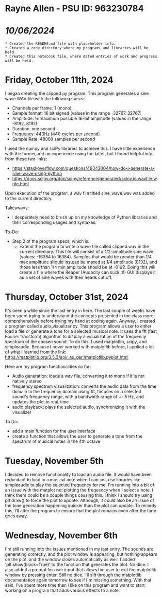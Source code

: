 # Rayne Allen - PSU ID: 963230784

# *10/06/2024*
    * Created the README.md file with placeholder info.
    * Created a code directory where my programs and libraries will be held.
    * Created this notebook file, where dated entries of work and progress will be held.



# Friday, October 11th, 2024

I began creating the clipped.py program. This program generates a sine wave WAV file with the following specs:

* Channels per frame: 1 (mono)
* Sample format: 16 bit signed (values in the range -32767..32767)
* Amplitude: ¼ maximum possible 16-bit amplitude (values in the range -8192..8192)
* Duration: one second
* Frequency: 440Hz (440 cycles per second)
* Sample Rate: 48000 samples per second

I used the numpy and sciPy libraries to achieve this. I have little experience with the former,and no experience using the latter, but I found helpful info from these two links:
* https://stackoverflow.com/questions/48043004/how-do-i-generate-a-sine-wave-using-python
* https://docs.scipy.org/doc/scipy/reference/generated/scipy.io.wavfile.write.html

Upon execution of the program, a wav file titled sine_wave.wav was added to the current directory. 

Takeaways:
* I desperately need to brush up on my knowledge of Python libraries and their corresponding usages and syntaxes. 

To-Do:
* Step 2 of the program specs, which is:
  * Extend the program to write a wave file called clipped.wav in the current directory. This file will consist of a 1/2-amplitude sine wave (values: -16384 to 16384). Samples that would be greater than 1/4 max amplitude should instead be maxed at 1/4 amplitude (8192), and those less than 1/4 min amplitude should be at -8192. Doing this will create a file where the Reaper (Audacity can suck it!) GUI displays it as a set of sine waves with their heads cut off. 




# Thursday, October 31st, 2024

It's been a while since the last entry in here. The last couple of weeks have been spent trying to understand the concepts presented in the class more comprehensively before trying my hand at coding again. Anyway, I created a program called audio_visualizer.py. This program allows a user to either load a file or generate a tone for a selected musical note. It uses the fft (fast Fourier transform) algorithm to display a visualization of the frequency spectrum of the chosen sound. To do this, I used matplotlib, scipy, and simpleaudio. Because I never worked with matplotlib before, I applied a lot of what I learned from the link: https://matplotlib.org/3.5.3/api/_as_gen/matplotlib.pyplot.html

Here are my program functionalities so far:
* Audio generation: loads a wav file, converting it to mono if it is not natively stereo
* frequency spectrum visualization: converts the audio data from the time domain to the frequency domain using fft, focuses on a selected sound's frequency range, with a bandwidth range of +- 5 Hz, and updates the plot in real-time
* audio playback: plays the selected audio, synchronizing it with the visualizer

To Do:
* add a main function for the user interface
* create a function that allows the user to generate a tone from the spectrum of musical notes in the 4th octave 

# Tuesday, November 5th

I decided to remove functionality to load an audio file. It would have been redundant to load in a musical note when I can just use libraries like simpleaudio to play the selected frequency for me. I'm running into a bit of an issue with the matplot not plotting the frequency when I select a note. I think there could be a couple things causing this. I think I should try using plt.draw() to force the plot to update. Although, it could also be an issue of the tone generation happening quicker than the plot can update. To remedy this, I'll alter the program to ensure that the plot remains even after the tone goes away. 

# Wednesday, November 6th
I'm still running into the issues mentioned in my last entry. The sounds are generating correctly, and the plot window is appearing, but nothing appears on the plot, and the window closes automatically as well. I added 'plt.show(block=True)' to the function that generates the plot. No dice. I also added a prompt for user input that allows the user to exit the matplotlib window by pressing enter. Still no dice. I'll sift through the matplotlib documentation again tomorrow to see if I'm missing something. With that said, I've spent more time than I like on this program and want to start working on a program that adds various effects to a note.